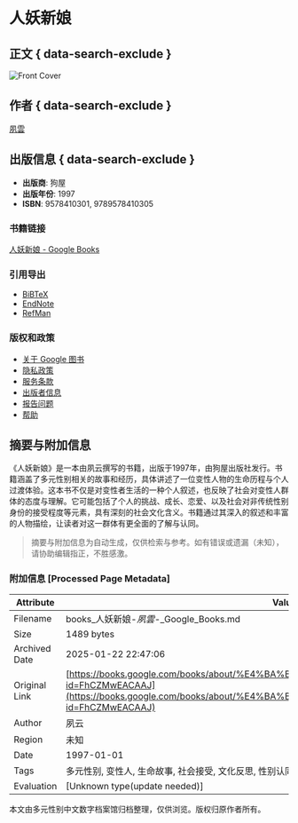 # 人妖新娘

## 正文 { data-search-exclude }


![Front Cover](/googlebooks/images/no_cover_thumb.gif)

## 作者 { data-search-exclude }
[夙雲](https://www.google.com/search?tbo=p&tbm=bks&q=inauthor:%22%E5%A4%9A%E5%9F%9F%E5%9E%8B%E4%BF%A1%E6%81%AF%22)

## 出版信息 { data-search-exclude }
- **出版商**: 狗屋
- **出版年份**: 1997
- **ISBN**: 9578410301, 9789578410305

### 书籍链接
[人妖新娘 - Google Books](https://books.google.com/books/about/%E4%BA%BA%E5%A6%96%E6%96%B0%E5%A8%98.html?id=FhCZMwEACAAJ&hl=en)

### 引用导出
- [BiBTeX](https://books.google.com/books/download/%E4%BA%BA%E5%A6%96%E6%96%B0%E5%A8%98.bibtex?id=FhCZMwEACAAJ&output=bibtex)
- [EndNote](https://books.google.com/books/download/%E4%BA%BA%E5%A6%96%E6%96%B0%E5%A8%98.enw?id=FhCZMwEACAAJ&output=enw)
- [RefMan](https://books.google.com/books/download/%E4%BA%BA%E5%A6%96%E6%96%B0%E5%A8%98.ris?id=FhCZMwEACAAJ&output=ris)

### 版权和政策
- [关于 Google 图书](https://intl/en/googlebooks/about.html)
- [隐私政策](https://intl/en/googlebooks/privacy.html)
- [服务条款](https://intl/en/googlebooks/tos.html)
- [出版者信息](http://books.google.com/support/partner/?hl=en)
- [报告问题](http://books.google.com/support/answer/180577?hl=en&url=https://books.google.com/books/about/%E4%BA%BA%E5%A6%96%E6%96%B0%E5%A8%98.html?id=FhCZMwEACAAJ&hl=en&v=FhCZMwEACAAJ&is=atb)
- [帮助](http://books.google.com/support/topic/4359341?hl=en)
<!-- tcd_original_link https://books.google.com/books/about/%E4%BA%BA%E5%A6%96%E6%96%B0%E5%A8%98.html?id=FhCZMwEACAAJ -->


## 摘要与附加信息

<!-- tcd_abstract -->
《人妖新娘》是一本由夙云撰写的书籍，出版于1997年，由狗屋出版社发行。书籍涵盖了多元性别相关的故事和经历，具体讲述了一位变性人物的生命历程与个人过渡体验。这本书不仅是对变性者生活的一种个人叙述，也反映了社会对变性人群体的态度与理解。它可能包括了个人的挑战、成长、恋爱、以及社会对非传统性别身份的接受程度等元素，具有深刻的社会文化含义。书籍通过其深入的叙述和丰富的人物描绘，让读者对这一群体有更全面的了解与认同。
<!-- tcd_abstract_end -->

> 摘要与附加信息为自动生成，仅供检索与参考。如有错误或遗漏（未知），请协助编辑指正，不胜感激。

### 附加信息 [Processed Page Metadata]

| Attribute       | Value                                  |
|-----------------|----------------------------------------|
| Filename        | books_人妖新娘-_夙雲_-_Google_Books.md                             |
| Size            | 1489 bytes                           |
| Archived Date   | 2025-01-22 22:47:06                             |
| Original Link   | [https://books.google.com/books/about/%E4%BA%BA%E5%A6%96%E6%96%B0%E5%A8%98.html?id=FhCZMwEACAAJ](https://books.google.com/books/about/%E4%BA%BA%E5%A6%96%E6%96%B0%E5%A8%98.html?id=FhCZMwEACAAJ)                       |
| Author          | 夙云                               |
| Region          | 未知                               |
| Date            | 1997-01-01                                 |
| Tags            | 多元性别, 变性人, 生命故事, 社会接受, 文化反思, 性别认同, 个人经历, 情感, 文学作品, 社会问题                                 |
| Evaluation            | [Unknown type(update needed)]                                 |
<!-- tcd_table_end -->

本文由多元性别中文数字档案馆归档整理，仅供浏览。版权归原作者所有。
